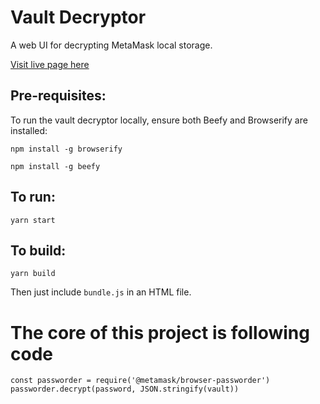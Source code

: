 # Vault Decryptor

A web UI for decrypting MetaMask local storage.

[Visit live page here](https://metamask.github.io/vault-decryptor/)

## Pre-requisites:

To run the vault decryptor locally, ensure both Beefy and Browserify are installed:

`npm install -g browserify`

`npm install -g beefy`

## To run:

`yarn start`

## To build:

`yarn build`

Then just include `bundle.js` in an HTML file.

# The core of this project is following code
`const passworder = require('@metamask/browser-passworder')`
`passworder.decrypt(password, JSON.stringify(vault))`
